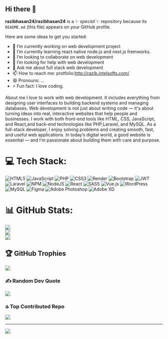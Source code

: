 ## Hi there 👋


**razibhasan24/razibhasan24** is a ✨ _special_ ✨ repository because its `README.md` (this file) appears on your GitHub profile.

Here are some ideas to get you started:

- 🔭 I’m currently working on web development project
- 🌱 I’m currently learning  react native node.js and next.js fremworks.
- 👯 I’m looking to collaborate on web development 
- 🤔 I’m looking for help with web development 
- 💬 Ask me about full stack web development 
- 📫 How to reach me: protfolio:http://razib.intelsofts.com/
- 😄 Pronouns: ...
- ⚡ Fun fact: I love coding.

 About me
I love to work with web development. It includes everything from designing user interfaces to building backend systems and managing databases. Web development is not just about writing code — it's about turning ideas into real, interactive websites that help people and businesses. I work with both front-end tools like HTML, CSS, JavaScript, and React,and back-end technologies like PHP,Laravel, and MySQL. As a full-stack developer, I enjoy solving problems and creating smooth, fast, and useful web applications. In today’s digital world, a good website is essential — and I’m passionate about building them with care and purpose.

# 💻 Tech Stack:
![HTML5](https://img.shields.io/badge/html5-%23E34F26.svg?style=for-the-badge&logo=html5&logoColor=white) ![JavaScript](https://img.shields.io/badge/javascript-%23323330.svg?style=for-the-badge&logo=javascript&logoColor=%23F7DF1E) ![PHP](https://img.shields.io/badge/php-%23777BB4.svg?style=for-the-badge&logo=php&logoColor=white) ![CSS3](https://img.shields.io/badge/css3-%231572B6.svg?style=for-the-badge&logo=css3&logoColor=white) ![Render](https://img.shields.io/badge/Render-%46E3B7.svg?style=for-the-badge&logo=render&logoColor=white) ![Bootstrap](https://img.shields.io/badge/bootstrap-%238511FA.svg?style=for-the-badge&logo=bootstrap&logoColor=white) ![JWT](https://img.shields.io/badge/JWT-black?style=for-the-badge&logo=JSON%20web%20tokens) ![Laravel](https://img.shields.io/badge/laravel-%23FF2D20.svg?style=for-the-badge&logo=laravel&logoColor=white) ![NPM](https://img.shields.io/badge/NPM-%23CB3837.svg?style=for-the-badge&logo=npm&logoColor=white) ![NodeJS](https://img.shields.io/badge/node.js-6DA55F?style=for-the-badge&logo=node.js&logoColor=white) ![React](https://img.shields.io/badge/react-%2320232a.svg?style=for-the-badge&logo=react&logoColor=%2361DAFB) ![SASS](https://img.shields.io/badge/SASS-hotpink.svg?style=for-the-badge&logo=SASS&logoColor=white) ![Vue.js](https://img.shields.io/badge/vue.js-%2335495e.svg?style=for-the-badge&logo=vuedotjs&logoColor=%234FC08D) ![WordPress](https://img.shields.io/badge/WordPress-%23117AC9.svg?style=for-the-badge&logo=WordPress&logoColor=white) ![MySQL](https://img.shields.io/badge/mysql-4479A1.svg?style=for-the-badge&logo=mysql&logoColor=white) ![Figma](https://img.shields.io/badge/figma-%23F24E1E.svg?style=for-the-badge&logo=figma&logoColor=white) ![Adobe Photoshop](https://img.shields.io/badge/adobe%20photoshop-%2331A8FF.svg?style=for-the-badge&logo=adobe%20photoshop&logoColor=white) ![Adobe XD](https://img.shields.io/badge/Adobe%20XD-470137?style=for-the-badge&logo=Adobe%20XD&logoColor=#FF61F6)
# 📊 GitHub Stats:
![](https://github-readme-stats.vercel.app/api?username=razibhasan24&theme=transparent&hide_border=true&include_all_commits=false&count_private=false)<br/>
![](https://nirzak-streak-stats.vercel.app/?user=razibhasan24&theme=transparent&hide_border=true)<br/>
![](https://github-readme-stats.vercel.app/api/top-langs/?username=razibhasan24&theme=transparent&hide_border=true&include_all_commits=false&count_private=false&layout=compact)

## 🏆 GitHub Trophies
![](https://github-profile-trophy.vercel.app/?username=razibhasan24&theme=blue_navy&no-frame=false&no-bg=true&margin-w=4)

### ✍️ Random Dev Quote
![](https://quotes-github-readme.vercel.app/api?type=horizontal&theme=radical)

### 🔝 Top Contributed Repo
![](https://github-contributor-stats.vercel.app/api?username=razibhasan24&limit=5&theme=dark&combine_all_yearly_contributions=true)

---
[![](https://visitcount.itsvg.in/api?id=razibhasan24&icon=0&color=0)](https://visitcount.itsvg.in)

<!-- Proudly created with GPRM ( https://gprm.itsvg.in ) -->
